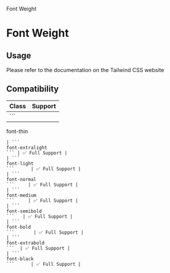 Font Weight

# Font Weight

## Usage

Please refer to the documentation on the Tailwind CSS website

## Compatibility

| Class                   | Support        |
| ----------------------- | -------------- |
| ```
font-thin
```       | ✅ Full Support |
| ```
font-extralight
``` | ✅ Full Support |
| ```
font-light
```      | ✅ Full Support |
| ```
font-normal
```     | ✅ Full Support |
| ```
font-medium
```     | ✅ Full Support |
| ```
font-semibold
```   | ✅ Full Support |
| ```
font-bold
```       | ✅ Full Support |
| ```
font-extrabold
```  | ✅ Full Support |
| ```
font-black
```      | ✅ Full Support |
